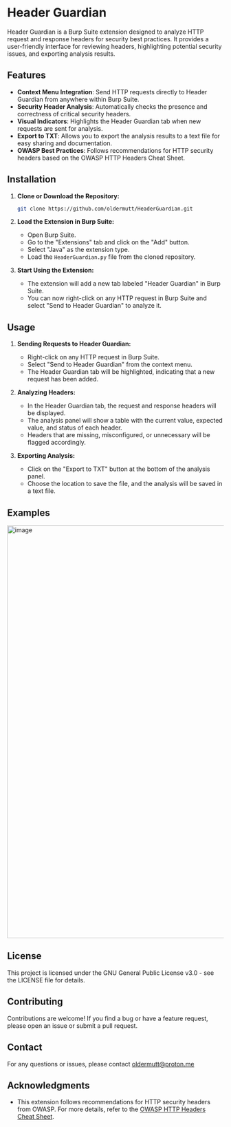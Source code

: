 # Header Guardian

Header Guardian is a Burp Suite extension designed to analyze HTTP request and response headers for security best practices. It provides a user-friendly interface for reviewing headers, highlighting potential security issues, and exporting analysis results.

## Features

- **Context Menu Integration**: Send HTTP requests directly to Header Guardian from anywhere within Burp Suite.
- **Security Header Analysis**: Automatically checks the presence and correctness of critical security headers.
- **Visual Indicators**: Highlights the Header Guardian tab when new requests are sent for analysis.
- **Export to TXT**: Allows you to export the analysis results to a text file for easy sharing and documentation.
- **OWASP Best Practices**: Follows recommendations for HTTP security headers based on the OWASP HTTP Headers Cheat Sheet.

## Installation

1. **Clone or Download the Repository:**

   ```bash
   git clone https://github.com/oldermutt/HeaderGuardian.git
   
2.  **Load the Extension in Burp Suite:**

    -   Open Burp Suite.
    -   Go to the "Extensions" tab and click on the "Add" button.
    -   Select "Java" as the extension type.
    -   Load the `HeaderGuardian.py` file from the cloned repository.
3.  **Start Using the Extension:**

    -   The extension will add a new tab labeled "Header Guardian" in Burp Suite.
    -   You can now right-click on any HTTP request in Burp Suite and select "Send to Header Guardian" to analyze it.

Usage
-----

1.  **Sending Requests to Header Guardian:**

    -   Right-click on any HTTP request in Burp Suite.
    -   Select "Send to Header Guardian" from the context menu.
    -   The Header Guardian tab will be highlighted, indicating that a new request has been added.
2.  **Analyzing Headers:**

    -   In the Header Guardian tab, the request and response headers will be displayed.
    -   The analysis panel will show a table with the current value, expected value, and status of each header.
    -   Headers that are missing, misconfigured, or unnecessary will be flagged accordingly.
3.  **Exporting Analysis:**

    -   Click on the "Export to TXT" button at the bottom of the analysis panel.
    -   Choose the location to save the file, and the analysis will be saved in a text file.
  
Examples
--------
<img width="959" alt="image" src="https://github.com/user-attachments/assets/e3e610f5-118a-40fe-9129-19757c9d9701">


License
-------

This project is licensed under the GNU General Public License v3.0 - see the LICENSE file for details.

Contributing
------------

Contributions are welcome! If you find a bug or have a feature request, please open an issue or submit a pull request.

Contact
-------

For any questions or issues, please contact oldermutt@proton.me

Acknowledgments
---------------

-   This extension follows recommendations for HTTP security headers from OWASP. For more details, refer to the [OWASP HTTP Headers Cheat Sheet](https://cheatsheetseries.owasp.org/cheatsheets/HTTP_Headers_Cheat_Sheet.html).
